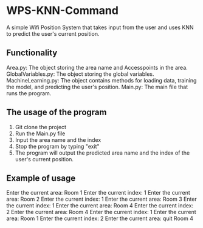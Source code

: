 # WPS-KNN-Command
A simple Wifi Position System that takes input from the user and uses KNN to predict the user's current position.

## Functionality
Area.py: The object storing the area name and Accesspoints in the area.
GlobalVariables.py: The object storing the global variables.
MachineLearning.py: The object contains methods for loading data, training the model, and predicting the user's position.
Main.py: The main file that runs the program.

## The usage of the program
1. Git clone the project
2. Run the Main.py file
3. Input the area name and the index
4. Stop the program by typing "exit"
5. The program will output the predicted area name and the index of the user's current position.

## Example of usage
Enter the current area: Room 1
Enter the current index: 1
Enter the current area: Room 2
Enter the current index: 1
Enter the current area: Room 3
Enter the current index: 1
Enter the current area: Room 4
Enter the current index: 2
Enter the current area: Room 4
Enter the current index: 1
Enter the current area: Room 1
Enter the current index: 2
Enter the current area: quit
Room 4